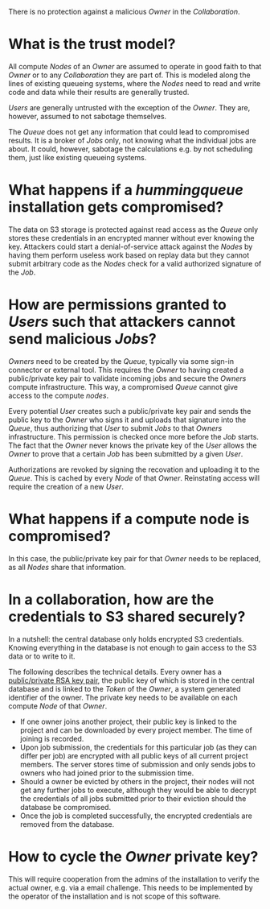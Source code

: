 There is no protection against a malicious *Owner* in the *Collaboration*.

# What is the trust model?

All compute *Nodes* of an *Owner* are assumed to operate in good faith to that *Owner* or to any *Collaboration* they are part of. This is modeled along the lines of existing queueing systems, where the *Nodes* need to read and write code and data while their results are generally trusted.

*Users* are generally untrusted with the exception of the *Owner*. They are, however, assumed to not sabotage themselves.

The *Queue* does not get any information that could lead to compromised results. It is a broker of *Jobs* only, not knowing what the individual jobs are about. It could, however, sabotage the calculations e.g. by not scheduling them, just like existing queueing systems.

# What happens if a *hummingqueue* installation gets compromised?

The data on S3 storage is protected against read access as the *Queue* only stores these credentials in an encrypted manner without ever knowing the key. Attackers could start a denial-of-service attack against the *Nodes*  by having them perform useless work based on replay data but they cannot submit arbitrary code as the *Nodes* check for a valid authorized signature of the *Job*.

# How are permissions granted to *Users* such that attackers cannot send malicious *Jobs*?

*Owners* need to be created by the *Queue*, typically via some sign-in connector or external tool. This requires the *Owner* to having created a public/private key pair to validate incoming jobs and secure the *Owners* compute infrastructure. This way, a compromised *Queue* cannot give access to the compute *nodes*.

Every potential *User* creates such a public/private key pair and sends the public key to the *Owner* who signs it and uploads that signature into the *Queue*, thus authorizing that *User* to submit *Jobs* to that *Owners* infrastructure. This permission is checked once more before the *Job* starts. The fact that the *Owner* never knows the private key of the *User* allows the *Owner* to prove that a certain *Job* has been submitted by a given *User*.

Authorizations are revoked by signing the recovation and uploading it to the *Queue*. This is cached by every *Node* of that *Owner*. Reinstating access will require the creation of a new *User*.

# What happens if a compute node is compromised?

In this case, the public/private key pair for that *Owner* needs to be replaced, as all *Nodes* share that information.

# In a collaboration, how are the credentials to S3 shared securely?

In a nutshell: the central database only holds encrypted S3 credentials. Knowing everything in the database is not enough to gain access to the S3 data or to write to it.

The following describes the technical details. Every owner has a [public/private RSA key pair](https://en.wikipedia.org/wiki/Public-key_cryptography), the public key of which is stored in the central database and is linked to the *Token* of the *Owner*, a system generated identifier of the owner. The private key needs to be available on each compute *Node* of that *Owner*. 

- If one owner joins another project, their public key is linked to the project and can be downloaded by every project member. The time of joining is recorded.
- Upon job submission, the credentials for this particular job (as they can differ per job) are encrypted with all public keys of all current project members. The server stores time of submission and only sends jobs to owners who had joined prior to the submission time.
- Should a owner be evicted by others in the project, their nodes will not get any further jobs to execute, although they would be able to decrypt the credentials of all jobs submitted prior to their eviction should the database be compromised.
- Once the job is completed successfully, the encrypted credentials are removed from the database.

# How to cycle the *Owner* private key?
This will require cooperation from the admins of the installation to verify the actual owner, e.g. via a email challenge. This needs to be implemented by the operator of the installation and is not scope of this software.